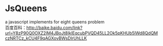# JsQueens
a javascript implements for eight queens problem<br>
百度百科：http://baike.baidu.com/link?url=Y8zP90Q0OXZ2lM4JBoJt8IklEqcubPVQD45LL2Ok5pKHUb5lWd8QdQMczNRTCz_kCU4F9qAGXovBWsDlrUhLLK
